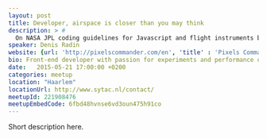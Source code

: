 ```yaml
---
layout: post
title: Developer, airspace is closer than you may think
description: > #
  On NASA JPL coding guidelines for Javascript and flight instruments build with browser tech.
speaker: Denis Radin
website: {url: 'http://pixelscommander.com/en', 'title' : 'Pixels Commander'}
bio: Front-end developer with passion for experiments and performance optimization.
date:   2015-05-21 17:00:00 +0200
categories: meetup
location: "Haarlem"
locationUrl: http://www.sytac.nl/contact/
meetupId: 221908476
meetupEmbedCode: 6fbd48hvnse6vd3oun475h91co
---
```

Short description here.
